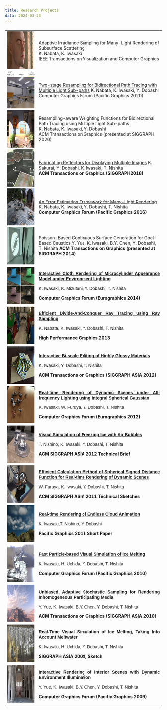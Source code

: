 ```yaml
---
title: Research Projects
data: 2024-03-23
---
```


###
<style>
td {
height: 120px;
text-align: left;
vertical-align: middle;
font face="Arial"
}
</style>

<table>
<tbody><tr>
<!--- <td width="160" height="120" valign="top"> -->
<td width="20%">
<img src="./img/tvcg2021.png" width="160" height="120">
</td>
<!--- <td width="640" height="120" vertical-alignvalign="top"> -->
<td width="80%">
Adaptive Irradiance Sampling for Many-Light Rendering of Subsurface Scattering <br>
K. Nabata, K. Iwasaki <br>
IEEE Transactions on Visualization and Computer Graphics <br>
</td>
</tr>

<tr>
<td width="20%">
<img src="./img/pg2020.jpg" align="center" witdth="160" height="120">
</td>
<td width="80%" height="120">
<a href="https://web.wakayama-u.ac.jp/~iwasaki/project/tsrbpt">
Two-stage Resampling for Bidirectional Path Tracing with Multiple Light Sub-paths</a>
K. Nabata, K. Iwasaki, Y. Dobashi<br>
Computer Graphics Forum (Pacific Graphics 2020)
</td>
</tr>
<tr>
<td width="20%">
<img src="./img/tog2020.png" align="center" witdth="160" height="120">
</td>
<td width="80%" height="120">
Resampling-aware Weighting Functions for Bidirectional Path Tracing using Multiple Light Sub-paths<br>
K. Nabata, K. Iwasaki, Y. Dobashi<br>
ACM Transactions on Graphics (presented at SIGGRAPH 2020) 
</td>
</tr>
<tr>
<td width="20%">
<img src="./img/sig2018.jpg" align="center" witdth="160" height="120">
</td>
<td width="80%" height="120">
<a href="http://ksakurai.sakura.ne.jp/SG18/">
Fabricating Reflectors for Displaying Multiple Images</a>
K. Sakurai, Y. Dobashi, K. Iwasaki, T. Nishita <br> 
<b>ACM Transactions on Graphics (SIGGRAPH2018) </b>
</td>
</tr>
<tr>
<td width="20%">
<img src="./img/pg2016.png" align="center" witdth="160" height="120">
</td>
<td width="80%" height="120">
<a href="https://web.wakayama-u.ac.jp/~iwasaki/project/manylight/">
An Error Estimation Framework for Many-Light Rendering</a>
K. Nabata, K. Iwasaki, Y. Dobashi, T. Nishita <br>
<b>Computer Graphics Forum (Pacific Graphics 2016)</b>
</td>
</tr>
<tr>
<td width="20%">
<img src="./img/sig2014.jpg" align="center" witdth="160" height="120">
</td>
<td width="80%" height="120">
Poisson-Based Continuous Surface Generation for Goal-Based Caustics
Y. Yue, K. Iwasaki, B.Y. Chen, Y. Dobashi, T. Nishita
<b>ACM Transactions on Graphics (presented at SIGGRAPH 2014)</b>
</td>
</tr>
<tr>
<td width="20%">
<img src="./img/eg2014.jpg" align="center" witdth="160" height="120">
</td>
<td width="80%" height="120">
<p align="justify"><b><font face="Arial"><a href="https://web.wakayama-u.ac.jp/~iwasaki/project/cloth/">
Interactive Cloth Rendering of Microcylinder Appearance Model under Environment Lighting</a></font></b></p>
<p><font face="Arial">K. Iwasaki, K. Mizutani, Y. Dobashi, T. Nishita </font></p>
<p><b>Computer Graphics Forum (Eurographics 2014)</b></p>
</td>
</tr>
<tr>
<td width="20%">
<img src="./img/HPG2013.jpg" align="center" witdth="160" height="120">
</td>
<td width="80%" height="120">
<p align="justify"><b><font face="Arial"><a href="https://web.wakayama-u.ac.jp/~iwasaki/project/dacrt/">
Efficient Divide-And-Conquer Ray Tracing using Ray Sampling</a></font></b></p>
<p><font face="Arial">K. Nabata, K. Iwasaki, Y. Dobashi, T. Nishita </font></p>
<p><b>High Performance Graphics 2013</b></p>
</td>
</tr>
<tr>
<td width="20%">
<img src="./img/SGA2012.jpg" align="center" witdth="160" height="120">
</td>
<td width="80%" height="120">
<p align="justify"><b><font face="Arial"><a href="https://web.wakayama-u.ac.jp/~iwasaki/project/biscale/">
Interactive Bi-scale Editing of Highly Glossy Materials</a></font></b></p>
<p><font face="Arial">K. Iwasaki, Y. Dobashi, T. Nishita </font></p>
<p><b>ACM Transactions on Graphics (SIGGRAPH ASIA 2012)</b></p>
</td>
</tr>
<tr>
<td width="20%">
<img src="./img/EG2012.jpg" align="center" witdth="160" height="120">
</td>
<td width="80%" height="120">
<p align="justify"><b><font face="Arial"><a href="https://web.wakayama-u.ac.jp/~iwasaki/project/ibl/">Real-time Rendering of Dynamic Scenes under All-frequency Lighting
using Integral Spherical Gaussian</a></font></b></p>
<p><font face="Arial">K. Iwasaki, W. Furuya, Y. Dobashi, T. Nishita </font></p>
<p><b>Computer Graphics Forum (Eurographics 2012)</b></p>
</td>
</tr>
<tr>
<td width="20%">
<img src="./img/sig2012brief.png" align="center" witdth="160" height="120">
</td>
<td width="80%" height="120">
<p align="justify"><b><font face="Arial"><a href="https://dl.acm.org/citation.cfm?id=2407747">Visual Simulation of Freezing Ice with Air Bubbles</a></font></b></p>
<p><font face="Arial">T. Nishino, K. Iwasaki, Y. Dobashi, T. Nishita </font></p>
<p><b>ACM SIGGRAPH ASIA 2012 Technical Brief</b></p>
</td>
</tr>
<tr>
<td width="20%">
<img src="./img/sgasketch2011.jpg" align="center" witdth="160" height="120">
</td>
<td width="80%" height="120">
<p align="justify"><b><font face="Arial"><a href="https://dl.acm.org/citation.cfm?id=2077393">Efficient Calculation Method of Spherical Signed Distance Function for Real-time Rendering of Dynamic Scenes</a></font></b></p>
<p><font face="Arial">W. Furuya, K. Iwasaki, Y. Dobashi, T. Nishita </font></p>
<p><b>ACM SIGGRAPH ASIA 2011 Technical Sketches</b></p>
</td>
</tr>
<tr>
<td width="20%">
<img src="./img/PG11.jpg" witdth="160" height="120">
</td>
<td width="80%" height="120">
<p align="justify"><b><font face="Arial"><a href="https://web.wakayama-u.ac.jp/~iwasaki/project/cloud/">Real-time Rendering of Endless Cloud Animation</a></font></b></p>
<p><font face="Arial">K. Iwasaki,T. Nishino, Y. Dobashi </font></p>
<p><b>Pacific Graphics 2011 Short Paper</b></p>
</td>
</tr>
<tr>
<td width="20%">
<img src="./img/PG10.jpg" witdth="160" height="120">
</td>
<td width="80%" height="120">
<p align="justify"><b><font face="Arial"><a href="https://web.wakayama-u.ac.jp/~iwasaki/project/ice/">Fast Particle-based Visual Simulation of Ice Melting</a></font></b></p>
<p><font face="Arial">K. Iwasaki, H. Uchida, Y. Dobashi, T. Nishita</font></p>
<p><b>Computer Graphics Forum (Pacific Graphics 2010)</b></p>
</td>
</tr>
<tr>
<td width="20%">
<img src="./img/siga2010.jpg" width="160" height="120">
</td>
<td width="80%" height="120">
<p align="justify"><b><font face="Arial">Unbiased, Adaptive Stochastic Sampling for Rendering Inhomogeneous Participating Media</font></b></p>
<p><font face="Arial">Y. Yue, K. Iwasaki, B.Y. Chen, Y. Dobashi, T. Nishita</font></p>
<p><b>ACM Transactions on Graphics (SIGGRAPH ASIA 2010)</b></p>
</td>
</tr>
<tr>
<td width="20%">
<img src="./img/SIGASIA09.jpg" width="160" height="120">
</td>
<td width="80%" height="120">
<p align="justify"><b><font face="Arial">Real-Time Visual Simulation of Ice Melting, Taking Into Account Meltwater</font></b></p>
<p><font face="Arial">K. Iwasaki, H. Uchida, Y. Dobashi, T. Nishita</font></p>
<p><b>SIGGRAPH ASIA 2009, Sketch</b></p>
</td>
</tr>
<tr>
<td width="20%">
<img src="./img/pg09.jpg" width="160" height="120">
</td>
<td width="80%" height="120">
<p align="justify"><b><font face="Arial">Interactive Rendering of Interior Scenes with Dynamic Environment Illumination</font></b></p>
<p><font face="Arial">Y. Yue, K. Iwasaki, B.Y. Chen, Y. Dobashi, T. Nishita</font></p>
<p><b>Computer Graphics Forum (Pacific Graphics 2009)</b></p>
</td>
</tr>


</tbody>
</table>

